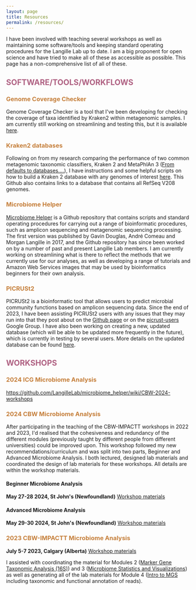 ```yaml
---
layout: page
title: Resources
permalink: /resources/
---
```


I have been involved with teaching several workshops as well as maintaining some software/tools and keeping standard operating procedures for the Langille Lab up to date. I am a big proponent for open science and have tried to make all of these as accessible as possible. This page has a non-comprehensive list of all of these.

<h2 style="color:#AF6182;">SOFTWARE/TOOLS/WORKFLOWS</h2>

<h3 style="color:#C57F3B;">Genome Coverage Checker</h3>

Genome Coverage Checker is a tool that I've been developing for checking the coverage of taxa identified by Kraken2 within metagenomic samples. I am currently still working on streamlining and testing this, but it is available [here](https://github.com/R-Wright-1/genome_coverage_checker).

<h3 style="color:#C57F3B;">Kraken2 databases</h3>

Following on from my research comparing the performance of two common metagenomic taxonomic classifiers, Kraken 2 and MetaPhlAn 3 ([From defaults to databases....](https://www.microbiologyresearch.org/content/journal/mgen/10.1099/mgen.0.000949)), I have instructions and some helpful scripts on how to build a Kraken 2 database with any genomes of interest [here](https://github.com/R-Wright-1/kraken_metaphlan_comparison/wiki). This Github also contains links to a database that contains all RefSeq V208 genomes. 

<h3 style="color:#C57F3B;">Microbiome Helper</h3>

[Microbiome Helper](https://github.com/LangilleLab/microbiome_helper/wiki) is a Github repository that contains scripts and standard operating procedures for carrying out a range of bioinformatic procedures, such as amplicon sequencing and metagenomic sequencing processing. The first version was published by Gavin Douglas, André Comeau and Morgan Langille in 2017, and the Github repository has since been worked on by a number of past and present Langille Lab members. I am currently working on streamlining what is there to reflect the methods that we currently use for our analyses, as well as developing a range of tutorials and Amazon Web Services images that may be used by bioinformatics beginners for their own analysis. 

<h3 style="color:#C57F3B;">PICRUSt2</h3>

PICRUSt2 is a bioinformatic tool that allows users to predict microbial community functions based on amplicon sequencing data. Since the end of 2023, I have been assisting PICRUSt2 users with any issues that they may run into that they post about on the [Github page](https://github.com/picrust/picrust2) or on the [picrust-users](https://groups.google.com/g/picrust-users) Google Group. I have also been working on creating a new, updated database (which will be able to be updated more frequently in the future), which is currently in testing by several users. More details on the updated database can be found [here](https://github.com/picrust/picrust2/wiki/Testing-the-updated-PICRUSt2-database). 

<h2 style="color:#AF6182;">WORKSHOPS</h2>

<h3 style="color:#C57F3B;">2024 ICG Microbiome Analysis</h3>

https://github.com/LangilleLab/microbiome_helper/wiki/CBW-2024-workshops

<h3 style="color:#C57F3B;">2024 CBW Microbiome Analysis</h3>

After participating in the teaching of the CBW-IMPACTT workshops in 2022 and 2023, I'd realised that the cohesiveness and redundancy of the different modules (previously taught by different people from different universities) could be improved upon. This workshop followed my new recommendations/curriculum and was split into two parts, Beginner and Advanced Microbiome Analysis. I both lectured, designed lab materials and coordinated the design of lab materials for these workshops. All details are within the workshop materials.

<h4>Beginner Microbiome Analysis</h4>

**May 27-28 2024, St John's (Newfoundland)**
[Workshop materials](https://bioinformaticsdotca.github.io/BMB_2024)

<h4>Advanced Microbiome Analysis</h4>

**May 29-30 2024, St John's (Newfoundland)**
[Workshop materials](https://bioinformaticsdotca.github.io/AMB_2024)

<h3 style="color:#C57F3B;">2023 CBW-IMPACTT Microbiome Analysis</h3>

**July 5-7 2023, Calgary (Alberta)**
[Workshop materials](https://bioinformaticsdotca.github.io/MIC_2023)

I assisted with coordinating the material for Modules 2 ([Marker Gene Taxonomic Analysis (16S)](https://bioinformaticsdotca.github.io/MIC_2023_Module2_lab)) and 3 ([Microbiome Statistics and Visualizations](https://bioinformaticsdotca.github.io/MIC_2023_Module3_lab)) as well as generating all of the lab materials for Module 4 ([Intro to MGS](https://bioinformaticsdotca.github.io/MIC_2023_Module4_lab) including taxonomic and functional annotation of reads). 
